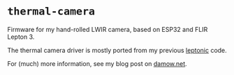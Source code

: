 # `thermal-camera`

Firmware for my hand-rolled LWIR camera, based on ESP32 and FLIR Lepton 3.

The thermal camera driver is mostly ported from my previous [leptonic](https://github.com/themainframe/leptonic) code.

For (much) more information, see my blog post on [damow.net](https://damow.net/building-a-thermal-camera).
